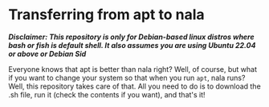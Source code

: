 # Transferring from apt to nala

***Disclaimer: This repository is only for Debian-based linux distros where bash or fish is default shell. It also assumes you are using Ubuntu 22.04 or above or Debian Sid***

Everyone knows that apt is better than nala right? Well, of course, but what if you want to change your system so that when you run `apt`, nala runs? Well, this repository takes care of that. All you need to do is to download the .sh file, run it (check the contents if you want), and that's it!
